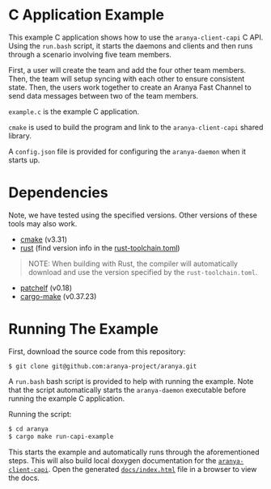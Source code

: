 # C Application Example

This example C application shows how to use the `aranya-client-capi` C API.
Using the `run.bash` script, it starts the daemons and clients and then runs
through a scenario involving five team members.

First, a user will create the team and add the four other team members. Then,
the team will setup syncing with each other to ensure consistent state. Then,
the users work together to create an Aranya Fast Channel to send data messages
between two of the team members.

`example.c` is the example C application.

`cmake` is used to build the program and link to the `aranya-client-capi` shared library.

A `config.json` file is provided for configuring the `aranya-daemon` when it starts up.

# Dependencies

Note, we have tested using the specified versions. Other versions of these
tools may also work.

- [cmake](https://cmake.org/download/) (v3.31)
- [rust](https://www.rust-lang.org/tools/install) (find version info in the
[rust-toolchain.toml](../../rust-toolchain.toml))
> NOTE: When building with Rust, the compiler will automatically download and
> use the version specified by the `rust-toolchain.toml`.
- [patchelf](https://github.com/NixOS/patchelf) (v0.18)
- [cargo-make](https://github.com/sagiegurari/cargo-make?tab=readme-ov-file#installation) (v0.37.23)

# Running The Example

First, download the source code from this repository:

`$ git clone git@github.com:aranya-project/aranya.git`

A `run.bash` bash script is provided to help with running the example.
Note that the script automatically starts the `aranya-daemon` executable before
running the example C application.

Running the script:

```bash
$ cd aranya
$ cargo make run-capi-example
```

This starts the example and automatically runs through the aforementioned
steps. This will also build local doxygen documentation for the
[`aranya-client-capi`](../../crates/aranya-client-capi/docs/). Open the
generated [`docs/index.html`](../../crates/aranya-client-c-api/docs/index.html)
file in a browser to view the docs.

